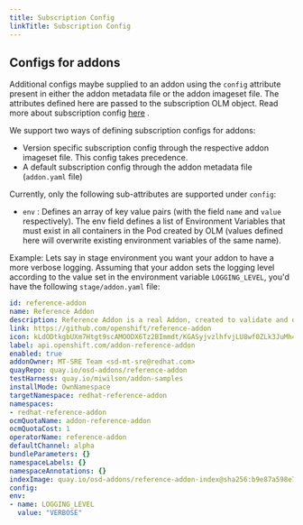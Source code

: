 ```yaml
---
title: Subscription Config
linkTitle: Subscription Config
---
```


## Configs for addons

Additional configs maybe supplied to an addon using the `config` attribute present in either the addon metadata file
or the addon imageset file. The attributes defined here are passed to the subscription OLM object.
Read more about subscription
config [here](https://github.com/operator-framework/operator-lifecycle-manager/blob/master/doc/design/subscription-config.md)
.

We support two ways of defining subscription configs for addons:

- Version specific subscription config through the respective addon imageset file. This config takes precedence.
- A default subscription config through the addon metadata file (`addon.yaml` file)

Currently, only the following sub-attributes are supported under `config`:

- `env` : Defines an array of key value pairs (with the field `name` and `value` respectively).
  The env field defines a list of Environment Variables that must exist in all containers in the Pod created by OLM
  (values defined here will overwrite existing environment variables of the same name).

Example:
Lets say in stage environment you want your addon to have a more verbose logging. Assuming that your addon sets the
logging level according to the value set in the environment variable `LOGGING_LEVEL`, you'd have the
following `stage/addon.yaml` file:

```yaml
id: reference-addon
name: Reference Addon
description: Reference Addon is a real Addon, created to validate and demonstrate the Addons Flow.
link: https://github.com/openshift/reference-addon
icon: kLdODtkgbUXm7Htgt9scAMOODX6Tz2BImmdt/KGASyjvzlhfvjLU8wf0ZLk3JuMh4LOBxAgFJ5gDCGl31+DiW1syaLCjCDyBQHzIvQcM0CDLVq4MKAo3EMaluU4xB9C2Ys7K
label: api.openshift.com/addon-reference-addon
enabled: true
addonOwner: MT-SRE Team <sd-mt-sre@redhat.com>
quayRepo: quay.io/osd-addons/reference-addon
testHarness: quay.io/miwilson/addon-samples
installMode: OwnNamespace
targetNamespace: redhat-reference-addon
namespaces:
- redhat-reference-addon
ocmQuotaName: addon-reference-addon
ocmQuotaCost: 1
operatorName: reference-addon
defaultChannel: alpha
bundleParameters: {}
namespaceLabels: {}
namespaceAnnotations: {}
indexImage: quay.io/osd-addons/reference-addon-index@sha256:b9e87a598e7fd6afb4bfedb31e4098435c2105cc8ebe33231c341e515ba9054d
config:
env:
- name: LOGGING_LEVEL
  value: "VERBOSE"
```
